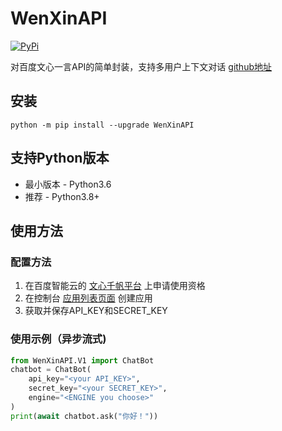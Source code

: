 # WenXinAPI

[![PyPi](https://img.shields.io/pypi/v/revWenXin.svg)](https://pypi.python.org/pypi/revWenXin)

对百度文心一言API的简单封装，支持多用户上下文对话
[github地址](https://github.com/umbrella-leaf/WenXinAPI)

## 安装

```
python -m pip install --upgrade WenXinAPI
```

## 支持Python版本

- 最小版本 - Python3.6
- 推荐 - Python3.8+

## 使用方法

### 配置方法

1. 在百度智能云的 [文心千帆平台](https://console.bce.baidu.com/ai/#/ai/wenxinworkshop/overview/index) 上申请使用资格
2. 在控制台 [应用列表页面](https://console.bce.baidu.com/ai/#/ai/wenxinworkshop/app/list) 创建应用
3. 获取并保存API_KEY和SECRET_KEY

### 使用示例（异步流式)

```python
from WenXinAPI.V1 import ChatBot
chatbot = ChatBot(
    api_key="<your API_KEY>",
    secret_key="<your SECRET_KEY>",
    engine="<ENGINE you choose>"
)
print(await chatbot.ask("你好！"))
```


